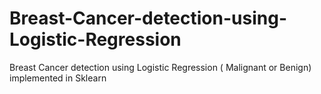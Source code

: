 # Breast-Cancer-detection-using-Logistic-Regression
Breast Cancer detection using Logistic Regression ( Malignant or Benign) implemented in Sklearn
